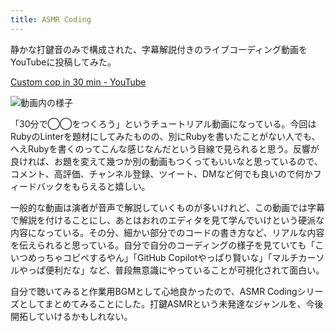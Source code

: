 ```yaml
---
title: ASMR Coding
---
```

静かな打鍵音のみで構成された、字幕解説付きのライブコーディング動画をYouTubeに投稿してみた。

[Custom cop in 30 min - YouTube](https://www.youtube.com/watch?v=HTuNoq9aEWQ)

![](https://lh3.googleusercontent.com/docs/ADP-6oGxKVJuvj0ss6BROX_7ZBNR5MAOOE6j2YsI3lQx2vl6wOxjuUZ_AgUG0RSCgqNWjOqvZHlQdqcikIzGYfDn5KTiQkxB4aLd86TwMsElZVP7rwsy03vShR9l1zy4OE7tTi0eEubxx1gNVCix4Q2B4IA3NLFDdvBna73NhiWJZgYMzGLcDzlf5WcKTxNBUM1aBgxp108Llq0JsQWaoQkfSaww9asWSb6ipM4Y6cw4dpgA4IfB9oev_dlflubu7HztfsQH_R-CYqvr5eAMb_5a9wkRT4p6reG5pKVG3OZmThY2vlGF-IuC07FD99fVAe6LN-bZanQeAH_52Ur94NVMCbhuW-hERFmbbQUuNlQSiHi92YVc1wubrOiKNjqmYljjK1gr8bhciaWCcnmNUbav2MCfeJTLcyr9xCR7dfESD5-Nmr1gWKyPXfMlvfbG6VcFug2b1D-IIlHzSMa_bDNX7yuaQwNW9ktc1PZYUunJt6i5l3lq8os086hbgcqlgMN8tXHs1qLrv1-gDL0DeTWuRb55jVntjqwi6quc349pwTlU16OrquBwUpjfFzSmBDJ1J1z1q1uyxiWFW5V1ZRidvEmOtkaKn3ty-P5tTulVcRf7rkM96_4NHBfP91ccPmAkBwHt317ZIEtZJ7tXRPPmfKMVMHFm-kvEM2mZvWxHSH1A-zYdb8eM9cZcuHH82HCvsBjL3b4sN6x4Ak9G3iLt5aCEqMjz-0R4vKQW3sqTJIar54u2-OxylVs56xkFKNFBPOmMG26n7D695jxcRaLHuKX9Ho7CV7pmCtjRdALwrFzA4sIU-Gk3efD5CDD0s-mRf0R_KF1XX4HmiS0AikHj_QEl6rhD6OB8ObZ6cufa_c2Xzdf6N-TDB7zJTlikyyKQG-2JZ2eYe6DGcTGfM2PQFrAlQwPVp0fUyCb4kLFIf_nM8Gq8TirjWGDKEWaR8hUMFi0y1LgjYTOM22IuzdfjtUoBh2Q1f2r5_orSOWHGJoOWvgRjoTeNNuaLmABR7ItBHAraMooGIqRDcQ4Pt1YBeKNNEJmCL_dwAH5bY08VZAhoN3oJQFbpcbBCLV2eXhqqu3vtC28SeoalNNoHJ2gYMygKegow3m9__9RV9aaodOUg8fMEaURH4sLJBi8bbs4zOTQYT8OgeqtDUxLpayJf4sVs9J80HKDKtc3SgwSEiH5-F8rkbftkTZHWBVoPAzb9K68G4ShGFm4Z_wAWyminaaqQW89ZX0mqlUcy39DHeY7EJPS0gA "動画内の様子")

「30分で◯◯をつくろう」というチュートリアル動画になっている。今回はRubyのLinterを題材にしてみたものの、別にRubyを書いたことがない人でも、へえRubyを書くのってこんな感じなんだという目線で見られると思う。反響が良ければ、お題を変えて幾つか別の動画もつくってもいいなと思っているので、コメント、高評価、チャンネル登録、ツイート、DMなど何でも良いので何かフィードバックをもらえると嬉しい。

一般的な動画は演者が音声で解説していくものが多いけれど、この動画では字幕で解説を付けることにし、あとはおれのエディタを見て学んでいけという硬派な内容になっている。その分、細かい部分でのコードの書き方など、リアルな内容を伝えられると思っている。自分で自分のコーディングの様子を見ていても「こいつめっちゃコピペするやん」「GitHub Copilotやっぱり賢いな」「マルチカーソルやっぱ便利だな」など、普段無意識にやっていることが可視化されて面白い。

自分で聴いてみると作業用BGMとして心地良かったので、ASMR Codingシリーズとしてまとめてみることにした。打鍵ASMRという未発達なジャンルを、今後開拓していけるかもしれない。
